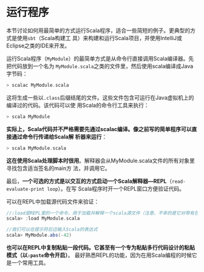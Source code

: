 运行程序
===================================================================================
本节讨论如何用最简单的方式运行Scala程序，适合一些简短的例子。更典型的方式是使用`sbt`（Scala构建工
具）来构建和运行Scala项目，并使用IntelliJ或Eclipse之类的IDE来开发。

运行Scala程序（`MyModule`）的最简单方式是从命令行直接调用Scala编译器。先把代码放到一个名为
`MyModule.scala`之类的文件里，然后使用scala编译成Java字节码：
```scala
> scalac MyModule.scala
```
这将生成一些以`.class`后缀结尾的文件。这些文件包含可运行在Java虚拟机上的编译过的代码。该代码可以使
用Scala的命令行工具来执行：
```scala
> scala MyModule
```
**实际上，Scala代码并不严格需要先通过scalac编译。像之前写的简单程序可以直接通过命令行传递给Scala解
析器来运行**：
```scala
> scala MyModule.scala
```
**这在使用Scala处理脚本时很用**。解释器会从MyModule.scala文件的所有对象里寻找包含适当签名的main方
法，并调用它。

最后，**一个可选的方式是以交互的方式启动一个Scala解释器—REPL**（`read-evaluate-print loop`）。在写
Scala程序时开一个REPL窗口方便验证代码。

可以在REPL中加载源代码文件来验证：
```scala
//:load是REPL里的一个命令，用于加载并解释一个scala源文件（注意，不幸的是它对带有包名的scala文件不能运行）
scala> :load MyModule.scala

//我们可以在提示符后边输入Scala的表达式
scala> MyModule.abs(-42)
```
**也可以在REPL中复制粘贴一段代码。它甚至有一个专为粘贴多行代码设计的粘贴模式（以`:paste`命令开启）**。
最好熟悉REPL的功能，因为在用Scala编程的时候它是一个常用工具。


